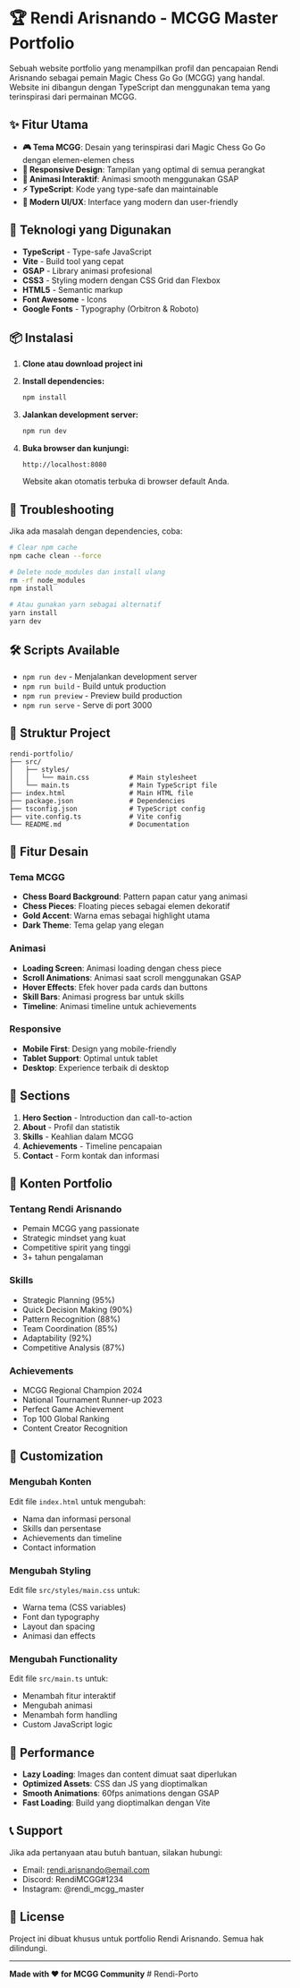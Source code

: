 # 🏆 Rendi Arisnando - MCGG Master Portfolio

Sebuah website portfolio yang menampilkan profil dan pencapaian Rendi Arisnando sebagai pemain Magic Chess Go Go (MCGG) yang handal. Website ini dibangun dengan TypeScript dan menggunakan tema yang terinspirasi dari permainan MCGG.

## ✨ Fitur Utama

- **🎮 Tema MCGG**: Desain yang terinspirasi dari Magic Chess Go Go dengan elemen-elemen chess
- **📱 Responsive Design**: Tampilan yang optimal di semua perangkat
- **🎨 Animasi Interaktif**: Animasi smooth menggunakan GSAP
- **⚡ TypeScript**: Kode yang type-safe dan maintainable
- **🎯 Modern UI/UX**: Interface yang modern dan user-friendly

## 🚀 Teknologi yang Digunakan

- **TypeScript** - Type-safe JavaScript
- **Vite** - Build tool yang cepat
- **GSAP** - Library animasi profesional
- **CSS3** - Styling modern dengan CSS Grid dan Flexbox
- **HTML5** - Semantic markup
- **Font Awesome** - Icons
- **Google Fonts** - Typography (Orbitron & Roboto)

## 📦 Instalasi

1. **Clone atau download project ini**

2. **Install dependencies:**
   ```bash
   npm install
   ```

3. **Jalankan development server:**
   ```bash
   npm run dev
   ```

4. **Buka browser dan kunjungi:**
   ```
   http://localhost:8080
   ```

   Website akan otomatis terbuka di browser default Anda.

## 🔧 Troubleshooting

Jika ada masalah dengan dependencies, coba:

```bash
# Clear npm cache
npm cache clean --force

# Delete node_modules dan install ulang
rm -rf node_modules
npm install

# Atau gunakan yarn sebagai alternatif
yarn install
yarn dev
```

## 🛠️ Scripts Available

- `npm run dev` - Menjalankan development server
- `npm run build` - Build untuk production
- `npm run preview` - Preview build production
- `npm run serve` - Serve di port 3000

## 📁 Struktur Project

```
rendi-portfolio/
├── src/
│   ├── styles/
│   │   └── main.css          # Main stylesheet
│   └── main.ts               # Main TypeScript file
├── index.html                # Main HTML file
├── package.json              # Dependencies
├── tsconfig.json             # TypeScript config
├── vite.config.ts            # Vite config
└── README.md                 # Documentation
```

## 🎨 Fitur Desain

### Tema MCGG
- **Chess Board Background**: Pattern papan catur yang animasi
- **Chess Pieces**: Floating pieces sebagai elemen dekoratif
- **Gold Accent**: Warna emas sebagai highlight utama
- **Dark Theme**: Tema gelap yang elegan

### Animasi
- **Loading Screen**: Animasi loading dengan chess piece
- **Scroll Animations**: Animasi saat scroll menggunakan GSAP
- **Hover Effects**: Efek hover pada cards dan buttons
- **Skill Bars**: Animasi progress bar untuk skills
- **Timeline**: Animasi timeline untuk achievements

### Responsive
- **Mobile First**: Design yang mobile-friendly
- **Tablet Support**: Optimal untuk tablet
- **Desktop**: Experience terbaik di desktop

## 📱 Sections

1. **Hero Section** - Introduction dan call-to-action
2. **About** - Profil dan statistik
3. **Skills** - Keahlian dalam MCGG
4. **Achievements** - Timeline pencapaian
5. **Contact** - Form kontak dan informasi

## 🎯 Konten Portfolio

### Tentang Rendi Arisnando
- Pemain MCGG yang passionate
- Strategic mindset yang kuat
- Competitive spirit yang tinggi
- 3+ tahun pengalaman

### Skills
- Strategic Planning (95%)
- Quick Decision Making (90%)
- Pattern Recognition (88%)
- Team Coordination (85%)
- Adaptability (92%)
- Competitive Analysis (87%)

### Achievements
- MCGG Regional Champion 2024
- National Tournament Runner-up 2023
- Perfect Game Achievement
- Top 100 Global Ranking
- Content Creator Recognition

## 🔧 Customization

### Mengubah Konten
Edit file `index.html` untuk mengubah:
- Nama dan informasi personal
- Skills dan persentase
- Achievements dan timeline
- Contact information

### Mengubah Styling
Edit file `src/styles/main.css` untuk:
- Warna tema (CSS variables)
- Font dan typography
- Layout dan spacing
- Animasi dan effects

### Mengubah Functionality
Edit file `src/main.ts` untuk:
- Menambah fitur interaktif
- Mengubah animasi
- Menambah form handling
- Custom JavaScript logic

## 🌟 Performance

- **Lazy Loading**: Images dan content dimuat saat diperlukan
- **Optimized Assets**: CSS dan JS yang dioptimalkan
- **Smooth Animations**: 60fps animations dengan GSAP
- **Fast Loading**: Build yang dioptimalkan dengan Vite

## 📞 Support

Jika ada pertanyaan atau butuh bantuan, silakan hubungi:
- Email: rendi.arisnando@email.com
- Discord: RendiMCGG#1234
- Instagram: @rendi_mcgg_master

## 📄 License

Project ini dibuat khusus untuk portfolio Rendi Arisnando. Semua hak dilindungi.

---

**Made with ❤️ for MCGG Community**
#   R e n d i - P o r t o  
 